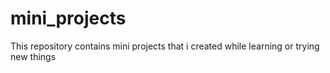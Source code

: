 # mini_projects
This repository contains mini projects that i created while learning or trying new things
